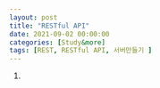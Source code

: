 ```yaml
---
layout: post
title: "RESTful API"
date: 2021-09-02 00:00:00
categories: [Study&more]
tags: [REST, RESTful API, 서버만들기 ]
---
```


1.